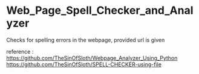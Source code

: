 # Web_Page_Spell_Checker_and_Analyzer
Checks for spelling errors in the webpage, provided url is given

reference : https://github.com/TheSinOfSloth/Webpage_Analyzer_Using_Python
            https://github.com/TheSinOfSloth/SPELL-CHECKER-using-file
